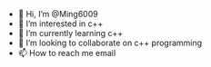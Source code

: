 - 👋 Hi, I’m @Ming6009
- 👀 I’m interested in c++
- 🌱 I’m currently learning c++
- 💞️ I’m looking to collaborate on c++ programming
- 📫 How to reach me email

<!---
Ming6009/Ming6009 is a ✨ special ✨ repository because its `README.md` (this file) appears on your GitHub profile.
You can click the Preview link to take a look at your changes.
--->
